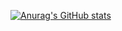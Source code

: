 [![Anurag's GitHub stats](https://github-readme-stats.vercel.app/api?username=robertogoz)](https://github.com/anuraghazra/github-readme-stats)
